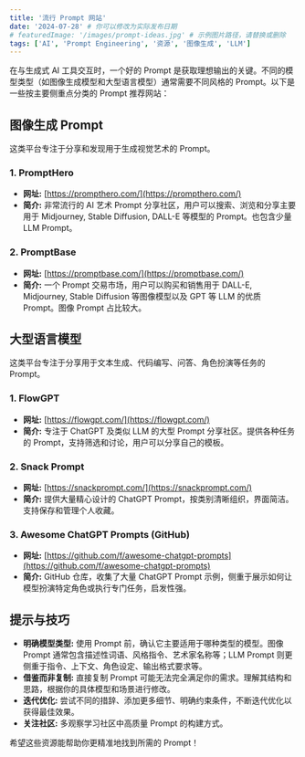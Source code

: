 ```yaml
---
title: '流行 Prompt 网站'
date: '2024-07-28' # 你可以修改为实际发布日期
# featuredImage: '/images/prompt-ideas.jpg' # 示例图片路径，请替换或删除
tags: ['AI', 'Prompt Engineering', '资源', '图像生成', 'LLM']
---
```


在与生成式 AI 工具交互时，一个好的 Prompt 是获取理想输出的关键。不同的模型类型（如图像生成模型和大型语言模型）通常需要不同风格的 Prompt。以下是一些按主要侧重点分类的 Prompt 推荐网站：

## 图像生成 Prompt

这类平台专注于分享和发现用于生成视觉艺术的 Prompt。

### 1. PromptHero

*   **网址:** [https://prompthero.com/](https://prompthero.com/)
*   **简介:** 非常流行的 AI 艺术 Prompt 分享社区，用户可以搜索、浏览和分享主要用于 Midjourney, Stable Diffusion, DALL-E 等模型的 Prompt。也包含少量 LLM Prompt。

### 2. PromptBase

*   **网址:** [https://promptbase.com/](https://promptbase.com/)
*   **简介:** 一个 Prompt 交易市场，用户可以购买和销售用于 DALL-E, Midjourney, Stable Diffusion 等图像模型以及 GPT 等 LLM 的优质 Prompt。图像 Prompt 占比较大。

## 大型语言模型

这类平台专注于分享用于文本生成、代码编写、问答、角色扮演等任务的 Prompt。

### 1. FlowGPT

*   **网址:** [https://flowgpt.com/](https://flowgpt.com/)
*   **简介:** 专注于 ChatGPT 及类似 LLM 的大型 Prompt 分享社区。提供各种任务的 Prompt，支持筛选和讨论，用户可以分享自己的模板。

### 2. Snack Prompt

*   **网址:** [https://snackprompt.com/](https://snackprompt.com/)
*   **简介:** 提供大量精心设计的 ChatGPT Prompt，按类别清晰组织，界面简洁。支持保存和管理个人收藏。

### 3. Awesome ChatGPT Prompts (GitHub)

*   **网址:** [https://github.com/f/awesome-chatgpt-prompts](https://github.com/f/awesome-chatgpt-prompts)
*   **简介:** GitHub 仓库，收集了大量 ChatGPT Prompt 示例，侧重于展示如何让模型扮演特定角色或执行专门任务，启发性强。

## 提示与技巧

*   **明确模型类型:** 使用 Prompt 前，确认它主要适用于哪种类型的模型。图像 Prompt 通常包含描述性词语、风格指令、艺术家名称等；LLM Prompt 则更侧重于指令、上下文、角色设定、输出格式要求等。
*   **借鉴而非复制:** 直接复制 Prompt 可能无法完全满足你的需求。理解其结构和思路，根据你的具体模型和场景进行修改。
*   **迭代优化:** 尝试不同的措辞、添加更多细节、明确约束条件，不断迭代优化以获得最佳效果。
*   **关注社区:** 多观察学习社区中高质量 Prompt 的构建方式。

希望这些资源能帮助你更精准地找到所需的 Prompt！
